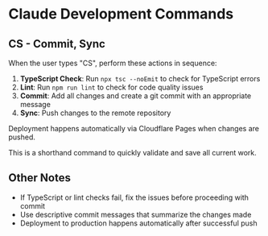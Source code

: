 # Claude Development Commands

## CS - Commit, Sync
When the user types "CS", perform these actions in sequence:

1. **TypeScript Check**: Run `npx tsc --noEmit` to check for TypeScript errors
2. **Lint**: Run `npm run lint` to check for code quality issues
3. **Commit**: Add all changes and create a git commit with an appropriate message
4. **Sync**: Push changes to the remote repository

Deployment happens automatically via Cloudflare Pages when changes are pushed.

This is a shorthand command to quickly validate and save all current work.

## Other Notes
- If TypeScript or lint checks fail, fix the issues before proceeding with commit
- Use descriptive commit messages that summarize the changes made
- Deployment to production happens automatically after successful push